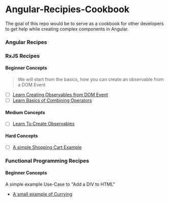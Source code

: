 # Angular-Recipies-Cookbook
The goal of this repo would be to serve as a cookbook for other developers to get help while creating complex components in Angular.


### Angular Recipes


### RxJS Recipes

#### Beginner Concepts
> We will start from the basics, how you can create an observable from a DOM Event
- [ ] [Learn Creating Observables from DOM Event](https://stackblitz.com/edit/rxjs-beginner-concepts)
- [ ] [Learn Basics of Combining Operators](https://stackblitz.com/edit/rxjs-combination-operators)

#### Medium Concepts

- [ ] [Learn To Create Observables](https://stackblitz.com/edit/reactive-programming-from-scratch)

#### Hard Concepts

- [ ] [A simple Shopping Cart Example](https://stackblitz.com/edit/angular-simple-rxjs-shopping-cart-example-demo)


### Functional Programming Recipes

#### Beginner Concepts

A simple example Use-Case to "Add a DIV to HTML"
- [A small example of Currying](https://stackblitz.com/edit/functional-programming-1)
